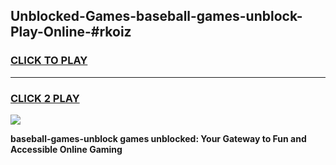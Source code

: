 
## Unblocked-Games-baseball-games-unblock-Play-Online-#rkoiz
<h3>
<a href="https://premium.freeplayer.one?title=baseball-games-unblock&ref=27F">CLICK TO PLAY</a></h3>
<hr>

<h3>
<a href="https://premium.freeplayer.one?title=baseball-games-unblock&ref=27F">CLICK 2 PLAY</a>
  
</h3>

<a href="https://premium.freeplayer.one?title=baseball-games-unblock&ref=27F"><img src="https://clearcache.store/games.png"></a>


**baseball-games-unblock games unblocked: Your Gateway to Fun and Accessible Online Gaming**
